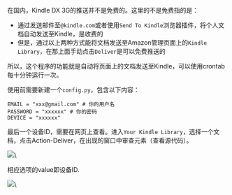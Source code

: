 
在国内，Kindle DX 3G的推送并不是免费的。这里的不是免费指的是：

- 通过发送邮件至`@kindle.com`或者使用`Send To Kindle`浏览器插件，将个人文档自动发送至Kindle，是收费的
- 但是，通过以上两种方式能将文档发送至Amazon管理页面上的`Kindle Library`，在那上面手动点击`Deliver`是可以免费推送的

所以，这个程序的功能就是自动将页面上的文档发送至Kindle，可以使用crontab每十分钟运行一次。

使用前需要新建一个`config.py`，包含以下内容：

    EMAIL = "xxx@gmail.com" # 你的用户名
    PASSWORD = "xxxxxx" # 你的密码
    DEVICE = "xxxxxx"

最后一个设备ID，需要在网页上查看。进入`Your Kindle Library`，选择一个文档，点击Action-Deliver，在出现的窗口中审查元素（查看源代码）。

![](1.png)\


相应选项的value即设备ID. 

![](2.png)\



